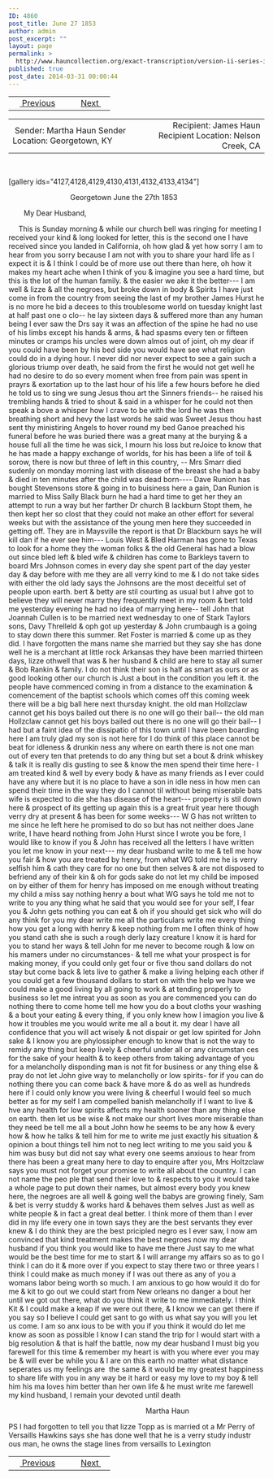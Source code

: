 ```yaml
---
ID: 4860
post_title: June 27 1853
author: admin
post_excerpt: ""
layout: page
permalink: >
  http://www.hauncollection.org/exact-transcription/version-ii-series-ii/june-27-1853/
published: true
post_date: 2014-03-31 00:00:44
---
```

<table style="width: 100%;" align="center">
<tbody>
<tr>
<td width="50%"> <a href="http://www.hauncollection.org/version-2/version-ii-series-ii/june-8-1853/"><img src="https://lh3.googleusercontent.com/-EFJpxxNiPNw/VqgtWBCZrMI/AAAAAAAAAFU/WfY4lPFWWkg/s800-Ic42/Soeb-Plain-Arrows-8-10px.png" alt="" width="10" height="10" /> Previous</a></td>
<td style="text-align: right;"><a href="http://www.hauncollection.org/version-2/version-ii-series-ii/july-18-1853/">Next <img src="https://lh3.googleusercontent.com/-67k0cYlpXHw/VqgtWKz1MXI/AAAAAAAAAFU/k9PW_Piyurk/s800-Ic42/Soeb-Plain-Arrows-5-10px.png" alt="" width="10" height="10" /></a></td>
</tr>
</tbody>
</table>
<table style="width: 100%;" align="center">
<tbody>
<tr>
<td width="50%"> Sender: Martha Haun
Sender Location: Georgetown, KY</td>
<td style="text-align: right;"> Recipient: James Haun
Recipient Location: Nelson Creek, CA</td>
</tr>
</tbody>
</table>
&nbsp;

[gallery ids="4127,4128,4129,4130,4131,4132,4133,4134"]
<p style="padding-left: 90px;">        Georgetown June the 27th 1853</p>
<p style="padding-left: 30px;">My Dear Husband,</p>
     This is Sunday morning
&amp; while our church bell was ringing for meeting
I received your kind &amp; long looked for letter, this
is the second one I have received since you landed
in California, oh how glad &amp; yet how sorry I
am to hear from you sorry because I am not
with you to share your hard life as I expect it
is &amp; I think I could be of more use out there than
here, oh how it makes my heart ache when I think
of you &amp; imagine you see a hard time, but this is
the lot of the human family. &amp; the easier we ake
it the better--- I am well &amp; lizze &amp; all the
negroes, but broke down in body &amp; Spirits I
have just come in from the country from seeing
the last of my brother James Hurst he is no more
he bid a decees to this troublesome world on
tuesday knight last at half past one o clo--
he lay sixteen days &amp; suffered more than any
human being I ever saw the Drs say it was an
affection of the spine he had no use of his limbs
except his hands &amp; arms, &amp; had spasms every ten
or fifteen minutes or cramps his uncles were down
almos out of joint, oh my dear if you could have
been by his bed side you would have see what
religion could do in a dying hour. I never did nor
never expect to see a gain such a glorious triump
over death, he said from the first he would not
get well he had no desire to do so every moment
when free from pain was spent in prayrs &amp; exortation
up to the last hour of his life a few hours before
he died he told us to sing we sung Jesus thou
art the Sinners friends-- he raised his trembling
hands &amp; tried to shout &amp; said in a whisper for he
could not then speak a bove a whisper how I crave to
be with the lord he was then breathing short and hevy
the last words he said was Sweet Jesus thou hast
sent thy ministiring Angels to hover round my bed
Ganoe preached his funeral before he was buried
there was a great many at the burying &amp; a house
full all the time he was sick, I mourn his loss
but reJoice to know that he has made a happy
exchange of worlds, for his has been a life of
toil &amp; sorow, there is now but three of left
in this country, -- Mrs Smarr died sudenly
on monday morning last with disease of the breast
she had a baby &amp; died in ten minutes after the
child was dead born----
Dave Runion has bought Stevensons store &amp; going in to
buisiness here a gain, Dan Runion is married to Miss
Sally Black burn he had a hard time to get her they an
attempt to run a way but her farther Dr church B
lackburn Stopt them, he then kept her so clost that they
could not make an other effort for several weeks
but with the assistance of the young men here
they succeeded in getting off. They are in Maysville
the report is that Dr Blackburn says he will kill
dan if he ever see him--- Louis West &amp; Bled
Harman has gone to Texas to look for a home they
the woman folks &amp; the old General has had a blow
out since bled left &amp; bled wife &amp; children
has come to Barkleys tavern to board Mrs Johnson
comes in every day she spent part of the day yester
day &amp; day before with me they are all verry
kind to me &amp; I do not take sides with either the
old lady says the Johnsons are the most deceitful
set of people upon earth. bert &amp; betty are stil
courting as usual but I ahve got to believe they
will never marry they frequently meet in
my room &amp; bert told me yesterday evening he had
no idea of marrying here-- tell John that
Joannah Cullen is to be married next wednesday to
one of Stark Taylors sons, Davy Threlleld &amp; oph got
up yesterday &amp; John crumbaugh is a going to stay
down there this summer. Ret Foster is married
&amp; come up as they did. I have forgotten the mans
name she married but they say she has done
well he is a merchant at little rock Arkansas
they have been married thirteen days, lizze othwell
that was &amp; her husband &amp; child are here to stay all
sumer &amp; Bob Rankin &amp; family. I do not think their
son is half as smart as ours or as good looking other
our church is Just a bout in the condition you left
it. the people have commenced coming in from a
distance to the examination &amp; comencement of the
baptist schools which comes off this coming week
there will be a big ball here next thursday
knight. the old man Hollzclaw cannot get
his boys bailed out there is no one will go their
bail-- the old man Hollzclaw cannot get
his boys bailed out there is no one will go their
bail-- I had but a faint idea of the dissipatio
of this town until I have been boarding here
I am truly glad my son is not here for I do think
of this place cannot be beat for idleness &amp; drunkin
ness any where on earth there is not one man
out of every ten that pretends to do any thing but
set a bout &amp; drink whiskey &amp; talk it is really dis
gusting to see &amp; know the men spend their
time here- I am treated kind &amp; well by every
body &amp; have as many friends as I ever could have
any where but it is no place to have a son in idle
ness in how men can spend their time in the way they
do I cannot til without being miserable bats wife
is expected to die she has disease of the heart---
property is stil down here &amp; prospect of its
getting up again this is a great fruit year here
though verry dry at present &amp; has been for some
weeks--- W G has not written to me
since he left here he promised to do so but
has not neither does Jane write, I have heard
nothing from John Hurst since I wrote you be
fore, I would like to know if you &amp; John has received all the letters I have written you
let me know in your next---
my dear husband write to me &amp; tell me how
you fair &amp; how you are treated by henry, from
what WG told me he is verry selfish him
&amp; cath they care for no one but then selves &amp;
are not disposed to befriend any of their kin
&amp; oh for gods sake do not let my child be
imposed on by either of them for henry has
imposed on me enough without treating my
child a miss say nothing henry a bout what
WG says he told me not to write to you any
thing what he said that you would see for
your self, I fear you &amp; John gets nothing you
can eat &amp; oh if you should get sick who
will do any think for you my dear write
me all the particulars write me every thing
how you get a long with henry &amp; keep nothing
from me I often think of how you stand
cath she is such a rough derly lazy creature
I know it is hard for you to stand her ways
&amp; tell John for me never to become rough &amp;
low on his mamers under no circumstances-
&amp; tell me what your prospect is for making
money, if you could only get four or five thou
sand dollars do not stay but come back &amp; lets
live to gather &amp; make a living helping each
other if you could get a few thousand dollars
to start on with the help we have we could
make a good living by all going to work &amp; at
tending properly to business so let me intreat
you as soon as you are commenced you can do
nothing there to come home tell me how you
do a bout cloths your washing &amp; a bout
your eating &amp; every thing, if you only knew how
I imagion you live &amp; how it troubles me you
would write me all a bout it. my dear I
have all confidence that you will act wisely &amp;
not dispair or get low spirited for John sake &amp;
I know you are phylossipher enough to know
that is not the way to remidy any thing but
keep lively &amp; cheerful under all or any circumstan
ces for the sake of your health &amp; to keep others
from taking advantage of you for a melancholly
disponding man is not fit for business or
any thing else &amp; pray do not let John give
way to melancholly or low spirits-
for if you can do nothing there you can come
back &amp; have more &amp; do as well as hundreds
here if I could only know you were living
&amp; cheerful I would feel so much better as
for my self I am compelled banish melancholly
if I want to live &amp; hve any health for low
spirits affects my health sooner than any thing
else on earth. then let us be wise &amp; not
make our short lives more miserable than they
need be tell me all a bout John how
he seems to be any how &amp; every how
&amp; how he talks &amp; tell him for me to
write me just exactly his situation &amp; opinion
a bout things tell him not to neg
lect writing to me you said you &amp; him
was busy but did not say what
every one seems anxious to hear from there
has been a great many here to day to enquire
after you, Mrs Holtzclaw says you must
not forget your promise to write all about
the country. I can not name the peo
ple that send their love to &amp; respects to
you it would take a whole page to
put down their names, but almost
every body you knew here, the negroes
are all well &amp; going well the babys
are growing finely, Sam &amp; bet is verry
studdy &amp; works hard &amp; behaves them
selves Just as well as white people
&amp; in fact a great deal better. I think
more of them than I ever did in my
life every one in town says they are
the best servants they ever knew &amp; I
do think they are the best pricipled negro
es I ever saw, I now am convinced that kind
treatment makes the best negroes now my
dear husband if you think you would like to have me
there Just say to me what would be the best time for me
to start &amp; I will arrange my affairs so as to
go I think I can do it &amp; more over if you expect to
stay there two or three years I think I could make
as much money if I was out there as any of you a
womans labor being worth so much. I am anxious
to go how would it do for me &amp; kit to go out we
could start from New orleans no danger
a bout her until we got out there, what do you
think it write to me immediately. I think
Kit &amp; I could make a keap if we were out
there, &amp; I know we can get there if you say
so I believe I could get sant to go with us
what say you will you let us come. I am so anx
ious to be with you if you think it would do let
me know as soon as possible I know I can stand
the trip for I would start with a big resolution
&amp; that is half the battle, now my dear husband
I must big you farewell for this time &amp; remember
my heart is with you where ever you may be &amp; will
ever be while you &amp; I are on this earth no matter
what distance seperates us my feelings are  the
same &amp; it would be my greatest happiness to
share life with you in any way be it hard or easy
my love to my boy &amp; tell him his ma loves
him better than her own life &amp; he must write me
farewell my kind husband, I remain your
devoted until death
<p style="padding-left: 270px;">Martha Haun</p>
PS I had forgotten to tell you that lizze Topp
as is married ot a Mr Perry of Versaills Hawkins
says she has done well that he is a verry study industr
ous man, he owns the stage lines from versaills to
Lexington

<table style="width: 100%;" align="center">
<tbody>
<tr>
<td width="50%"> <a href="http://www.hauncollection.org/version-2/version-ii-series-ii/june-8-1853/"><img src="https://lh3.googleusercontent.com/-EFJpxxNiPNw/VqgtWBCZrMI/AAAAAAAAAFU/WfY4lPFWWkg/s800-Ic42/Soeb-Plain-Arrows-8-10px.png" alt="" width="10" height="10" /> Previous</a></td>
<td style="text-align: right;"><a href="http://www.hauncollection.org/version-2/version-ii-series-ii/july-18-1853/">Next <img src="https://lh3.googleusercontent.com/-67k0cYlpXHw/VqgtWKz1MXI/AAAAAAAAAFU/k9PW_Piyurk/s800-Ic42/Soeb-Plain-Arrows-5-10px.png" alt="" width="10" height="10" /></a></td>
</tr>
</tbody>
</table>